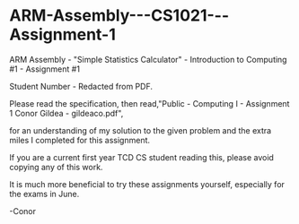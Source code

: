 # ARM-Assembly---CS1021---Assignment-1
ARM Assembly - "Simple Statistics Calculator" - Introduction to Computing #1 - Assignment #1

Student Number - Redacted from PDF.


Please read the specification, then read,"Public - Computing I - Assignment 1 Conor Gildea - gildeaco.pdf",

for an understanding of my solution to the given problem and the extra miles I completed for this assignment.



If you are a current first year TCD CS student reading this, please avoid copying any of this work.

It is much more beneficial to try these assignments yourself, especially for the exams in June.

-Conor
